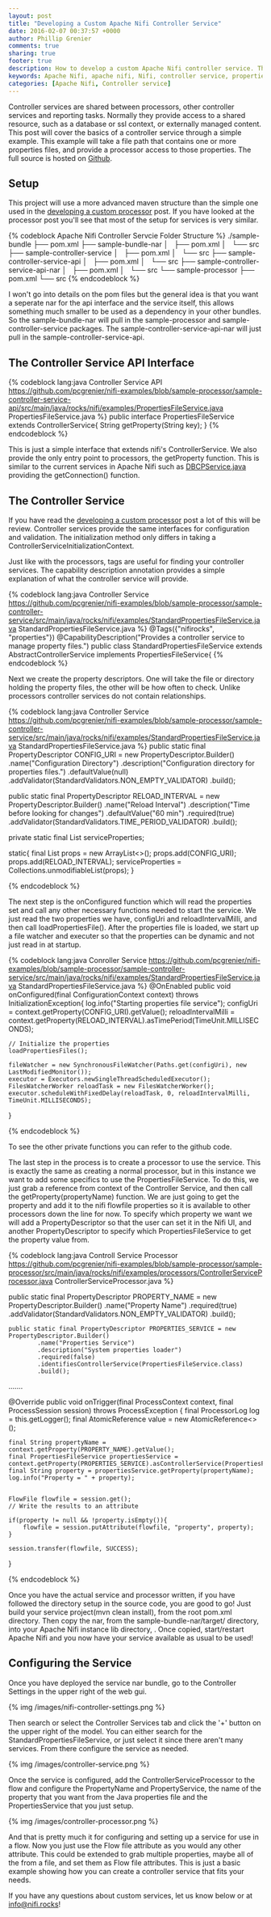 ```yaml
---
layout: post
title: "Developing a Custom Apache Nifi Controller Service"
date: 2016-02-07 00:37:57 +0000
author: Phillip Grenier
comments: true
sharing: true
footer: true
description: How to develop a custom Apache Nifi controller service. The example in this post will utilize Java Properties files.
keywords: Apache Nifi, apache nifi, Nifi, controller service, properties, Apache Nifi example, Apache Nifi tutorial, nifi tutorial, nifi controller service example
categories: [Apache Nifi, Controller service]
---
```


Controller services are shared between processors, other controller services and reporting tasks. Normally they provide access to a shared resource, such as a database or ssl context, or externally managed content. This post will cover the basics of a controller service through a simple example. This example will take a file path that contains one or more properties files, and provide a processor access to those properties. The full source is hosted on [Github](https://github.com/pcgrenier/nifi-examples/tree/sample-processor).

<!-- more -->

## Setup

This project will use a more advanced maven structure than the simple one used in the [developing a custom processor]({{site.url}}//developing-a-custom-apache-nifi-processor-json) post.  If you have looked at the processor post you'll see that most of the setup for services is very similar.  

{% codeblock Apache Nifi Controller Servcie Folder Structure %}
./sample-bundle
├── pom.xml
├── sample-bundle-nar
│   ├── pom.xml
│   └── src
├── sample-controller-service
│   ├── pom.xml
│   └── src
├── sample-controller-service-api
│   ├── pom.xml
│   └── src
├── sample-controller-service-api-nar
│   ├── pom.xml
│   └── src
└── sample-processor
    ├── pom.xml
    └── src
{% endcodeblock %}

I won't go into details on the pom files but the general idea is that you want a seperate nar for the api interface and the service itself, this allows something much smaller to be used as a dependency in your other bundles. So the sample-bundle-nar will pull in the sample-processor and sample-controller-service packages. The sample-controller-service-api-nar will just pull in the sample-controller-service-api.

## The Controller Service API Interface

{% codeblock lang:java Controller Service API https://github.com/pcgrenier/nifi-examples/blob/sample-processor/sample-controller-service-api/src/main/java/rocks/nifi/examples/PropertiesFileService.java PropertiesFileService.java %}
public interface PropertiesFileService extends ControllerService{
    String getProperty(String key);
}
{% endcodeblock %}

This is just a simple interface that extends nifi's ControllerService. We also provide the only entry point to processors, the getProperty function.  This is similar to the current services in Apache Nifi such as [DBCPService.java](https://raw.githubusercontent.com/apache/nifi/master/nifi-nar-bundles/nifi-standard-services/nifi-dbcp-service-api/src/main/java/org/apache/nifi/dbcp/DBCPService.java) providing the getConnection() function.

## The Controller Service

If you have read the [developing a custom processor]({{site.url}}//developing-a-custom-apache-nifi-processor-json) post a lot of this will be review. Controller services provide the same interfaces for configuration and validation. The initialization method only differs in taking a ControllerServiceInitializationContext.

Just like with the processors, tags are useful for finding your controller services. The capability description annotation provides a simple explanation of what the controller service will provide.

{% codeblock lang:java Controller Service https://github.com/pcgrenier/nifi-examples/blob/sample-processor/sample-controller-service/src/main/java/rocks/nifi/examples/StandardPropertiesFileService.java StandardPropertiesFileService.java %}
@Tags({"nifirocks", "properties"})
@CapabilityDescription("Provides a controller service to manage property files.")
public class StandardPropertiesFileService extends AbstractControllerService implements PropertiesFileService{
{% endcodeblock %}

Next we create the property descriptors. One will take the file or directory holding the property files, the other will be how often to check. Unlike processors controller services do not contain relationships.

{% codeblock lang:java Controller Service https://github.com/pcgrenier/nifi-examples/blob/sample-processor/sample-controller-service/src/main/java/rocks/nifi/examples/StandardPropertiesFileService.java StandardPropertiesFileService.java %}
public static final PropertyDescriptor CONFIG_URI = new   PropertyDescriptor.Builder()
        .name("Configuration Directory")
        .description("Configuration directory for properties files.")
        .defaultValue(null)
        .addValidator(StandardValidators.NON_EMPTY_VALIDATOR)
        .build();

public static final PropertyDescriptor RELOAD_INTERVAL = new PropertyDescriptor.Builder()
        .name("Reload Interval")
        .description("Time before looking for changes")
        .defaultValue("60 min")
        .required(true)
        .addValidator(StandardValidators.TIME_PERIOD_VALIDATOR)
        .build();

private static final List<PropertyDescriptor> serviceProperties;

static{
    final List<PropertyDescriptor> props = new ArrayList<>();
    props.add(CONFIG_URI);
    props.add(RELOAD_INTERVAL);
    serviceProperties = Collections.unmodifiableList(props);
}

{% endcodeblock %}

The next step is the onConfigured function which will read the properties set and call any other necessary functions needed to start the service.  We just read the two properties we have, configUri and reloadIntervalMilli, and then call loadPropertiesFile().  After the properties file is loaded, we start up a file watcher and executer so that the properties can be dynamic and not just read in at startup.  

{% codeblock lang:java Conroller Service https://github.com/pcgrenier/nifi-examples/blob/sample-processor/sample-controller-service/src/main/java/rocks/nifi/examples/StandardPropertiesFileService.java StandardPropertiesFileService.java %}
@OnEnabled
public void onConfigured(final ConfigurationContext context) throws InitializationException{
    log.info("Starting properties file service");
    configUri = context.getProperty(CONFIG_URI).getValue();
    reloadIntervalMilli = context.getProperty(RELOAD_INTERVAL).asTimePeriod(TimeUnit.MILLISECONDS);

    // Initialize the properties
    loadPropertiesFiles();

    fileWatcher = new SynchronousFileWatcher(Paths.get(configUri), new LastModifiedMonitor());
    executor = Executors.newSingleThreadScheduledExecutor();
    FilesWatcherWorker reloadTask = new FilesWatcherWorker();
    executor.scheduleWithFixedDelay(reloadTask, 0, reloadIntervalMilli, TimeUnit.MILLISECONDS);

}

{% endcodeblock %}

To see the other private functions you can refer to the github code.  

The last step in the process is to create a processor to use the service.  This is exactly the same as creating a normal processor, but in this instance we want to add some specifics to use the PropertiesFileService.  To do this, we just grab a reference from context of the Controller Service, and then call the getProperty(propertyName) function.  We are just going to get the property and add it to the nifi flowfile properties so it is available to other processors down the line for now.  To specify which property we want we will add a PropertyDescriptor so that the user can set it in the Nifi UI, and another PropertyDescriptor to specify which PropertiesFileService to get the property value from.

{% codeblock lang:java Controll Service Processor https://github.com/pcgrenier/nifi-examples/blob/sample-processor/sample-processor/src/main/java/rocks/nifi/examples/processors/ControllerServiceProcessor.java ControllerServiceProcessor.java %}

public static final PropertyDescriptor PROPERTY_NAME = new PropertyDescriptor.Builder()
            .name("Property Name")
            .required(true)
            .addValidator(StandardValidators.NON_EMPTY_VALIDATOR)
            .build();

    public static final PropertyDescriptor PROPERTIES_SERVICE = new PropertyDescriptor.Builder()
            .name("Properties Service")
            .description("System properties loader")
            .required(false)
            .identifiesControllerService(PropertiesFileService.class)
            .build();
.......

@Override
public void onTrigger(final ProcessContext context, final ProcessSession session) throws ProcessException {
    final ProcessorLog log = this.getLogger();
    final AtomicReference<String> value = new AtomicReference<>();

    final String propertyName = context.getProperty(PROPERTY_NAME).getValue();
    final PropertiesFileService propertiesService = context.getProperty(PROPERTIES_SERVICE).asControllerService(PropertiesFileService.class);
    final String property = propertiesService.getProperty(propertyName);
    log.info("Property = " + property);


    FlowFile flowfile = session.get();
    // Write the results to an attribute

    if(property != null && !property.isEmpty()){
        flowfile = session.putAttribute(flowfile, "property", property);
    }

    session.transfer(flowfile, SUCCESS);
}

{% endcodeblock %}

Once you have the actual service and processor written, if you have followed the directory setup in the source code, you are good to go!  Just build your service project(mvn clean install), from the root pom.xml directory.  Then copy the nar, from the sample-bundle-nar/target/ directory, into your Apache Nifi instance lib directory, .  Once copied, start/restart Apache Nifi and you now have your service available as usual to be used!

## Configuring the Service

Once you have deployed the service nar bundle, go to the Controller Settings in the upper right of the web gui.

{% img /images/nifi-controller-settings.png %}

Then search or select the Controller Services tab and click the '+' button on the upper right of the model.  You can either search for the StandardPropertiesFileService, or just select it since there aren't many services.  From there configure the service as needed.

{% img /images/controller-service.png %}

Once the service is configured, add the ControllerServiceProcessor to the flow and configure the PropertyName and PropertyService, the name of the property that you want from the Java properties file and the PropertiesService that you just setup.

{% img /images/controller-processor.png %}

And that is pretty much it for configuring and setting up a service for use in a flow.  Now you just use the Flow file attribute as you would any other attribute.  This could be extended to grab multiple properties, maybe all of the from a file, and set them as Flow file attributes.  This is just a basic example showing how you can create a controller service that fits your needs.

If you have any questions about custom services, let us know below or at info@nifi.rocks!